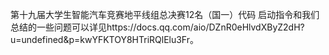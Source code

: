 第十九届大学生智能汽车竞赛地平线组总决赛12名（国一）代码
启动指令和我们总结的一些问题可以详见https://docs.qq.com/aio/DZnR0eHlvdXByZ2dH?u=undefined&p=kwYFKTOY8HTriRQlElu3Fr。
